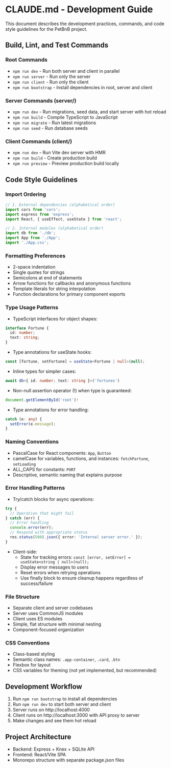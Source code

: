 # CLAUDE.md - Development Guide

This document describes the development practices, commands, and code style guidelines for the PetBnB project.

## Build, Lint, and Test Commands

### Root Commands
- `npm run dev` - Run both server and client in parallel
- `npm run server` - Run only the server
- `npm run client` - Run only the client
- `npm run bootstrap` - Install dependencies in root, server and client

### Server Commands (server/)
- `npm run dev` - Run migrations, seed data, and start server with hot reload
- `npm run build` - Compile TypeScript to JavaScript
- `npm run migrate` - Run latest migrations
- `npm run seed` - Run database seeds

### Client Commands (client/)
- `npm run dev` - Run Vite dev server with HMR
- `npm run build` - Create production build
- `npm run preview` - Preview production build locally

## Code Style Guidelines

### Import Ordering
```typescript
// 1. External dependencies (alphabetical order)
import cors from 'cors';
import express from 'express';
import React, { useEffect, useState } from 'react';

// 2. Internal modules (alphabetical order)
import db from './db';
import App from './App';
import './App.css';
```

### Formatting Preferences
- 2-space indentation
- Single quotes for strings
- Semicolons at end of statements
- Arrow functions for callbacks and anonymous functions
- Template literals for string interpolation
- Function declarations for primary component exports

### Type Usage Patterns
- TypeScript interfaces for object shapes:
```typescript
interface Fortune {
  id: number;
  text: string;
}
```
- Type annotations for useState hooks:
```typescript
const [fortune, setFortune] = useState<Fortune | null>(null);
```
- Inline types for simpler cases:
```typescript
await db<{ id: number; text: string }>('fortunes')
```
- Non-null assertion operator (!) when type is guaranteed:
```typescript
document.getElementById('root')!
```
- Type annotations for error handling:
```typescript
catch (e: any) {
  setError(e.message);
}
```

### Naming Conventions
- PascalCase for React components: `App`, `Button`
- camelCase for variables, functions, and instances: `fetchFortune`, `setLoading`
- ALL_CAPS for constants: `PORT`
- Descriptive, semantic naming that explains purpose

### Error Handling Patterns
- Try/catch blocks for async operations:
```typescript
try {
  // Operation that might fail
} catch (err) {
  // Error handling
  console.error(err);
  // Respond with appropriate status
  res.status(500).json({ error: 'Internal server error.' });
}
```
- Client-side:
  - State for tracking errors: `const [error, setError] = useState<string | null>(null);`
  - Display error messages to users
  - Reset errors when retrying operations
  - Use finally block to ensure cleanup happens regardless of success/failure

### File Structure
- Separate client and server codebases
- Server uses CommonJS modules
- Client uses ES modules
- Simple, flat structure with minimal nesting
- Component-focused organization

### CSS Conventions
- Class-based styling
- Semantic class names: `.app-container`, `.card`, `.btn`
- Flexbox for layout
- CSS variables for theming (not yet implemented, but recommended)

## Development Workflow
1. Run `npm run bootstrap` to install all dependencies
2. Run `npm run dev` to start both server and client
3. Server runs on http://localhost:4000
4. Client runs on http://localhost:3000 with API proxy to server
5. Make changes and see them hot reload

## Project Architecture
- Backend: Express + Knex + SQLite API
- Frontend: React/Vite SPA
- Monorepo structure with separate package.json files